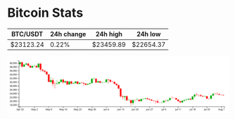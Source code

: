 # Bitcoin Stats

BTC/USDT|24h change|24h high|24h low|
|---|---|---|---|
|$23123.24|0.22%|$23459.89|$22654.37|

<img src="./chart.svg">
